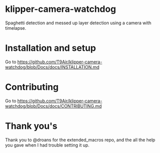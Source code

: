 # klipper-camera-watchdog
Spaghetti detection and messed up layer detection using a camera with timelapse.

# Installation and setup
Go to https://github.com/T9Air/klipper-camera-watchdog/blob/Docs/docs/INSTALLATION.md

# Contributing
Go to https://github.com/T9Air/klipper-camera-watchdog/blob/Docs/docs/CONTRIBUTING.md

# Thank you's
Thank you to @droans for the extended_macros repo, and the all the help you gave when I had trouble setting it up.
